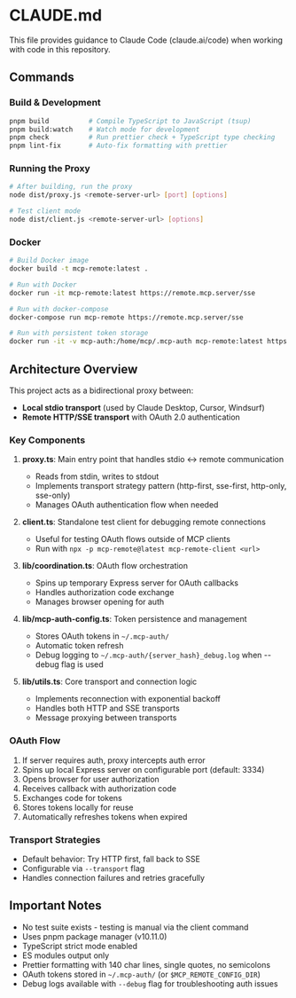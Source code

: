 # CLAUDE.md

This file provides guidance to Claude Code (claude.ai/code) when working with code in this repository.

## Commands

### Build & Development

```bash
pnpm build          # Compile TypeScript to JavaScript (tsup)
pnpm build:watch    # Watch mode for development
pnpm check          # Run prettier check + TypeScript type checking
pnpm lint-fix       # Auto-fix formatting with prettier
```

### Running the Proxy

```bash
# After building, run the proxy
node dist/proxy.js <remote-server-url> [port] [options]

# Test client mode
node dist/client.js <remote-server-url> [options]
```

### Docker

```bash
# Build Docker image
docker build -t mcp-remote:latest .

# Run with Docker
docker run -it mcp-remote:latest https://remote.mcp.server/sse

# Run with docker-compose
docker-compose run mcp-remote https://remote.mcp.server/sse

# Run with persistent token storage
docker run -it -v mcp-auth:/home/mcp/.mcp-auth mcp-remote:latest https://remote.mcp.server/sse
```

## Architecture Overview

This project acts as a bidirectional proxy between:

- **Local stdio transport** (used by Claude Desktop, Cursor, Windsurf)
- **Remote HTTP/SSE transport** with OAuth 2.0 authentication

### Key Components

1. **proxy.ts**: Main entry point that handles stdio ↔ remote communication

   - Reads from stdin, writes to stdout
   - Implements transport strategy pattern (http-first, sse-first, http-only, sse-only)
   - Manages OAuth authentication flow when needed

2. **client.ts**: Standalone test client for debugging remote connections

   - Useful for testing OAuth flows outside of MCP clients
   - Run with `npx -p mcp-remote@latest mcp-remote-client <url>`

3. **lib/coordination.ts**: OAuth flow orchestration

   - Spins up temporary Express server for OAuth callbacks
   - Handles authorization code exchange
   - Manages browser opening for auth

4. **lib/mcp-auth-config.ts**: Token persistence and management

   - Stores OAuth tokens in `~/.mcp-auth/`
   - Automatic token refresh
   - Debug logging to `~/.mcp-auth/{server_hash}_debug.log` when --debug flag is used

5. **lib/utils.ts**: Core transport and connection logic
   - Implements reconnection with exponential backoff
   - Handles both HTTP and SSE transports
   - Message proxying between transports

### OAuth Flow

1. If server requires auth, proxy intercepts auth error
2. Spins up local Express server on configurable port (default: 3334)
3. Opens browser for user authorization
4. Receives callback with authorization code
5. Exchanges code for tokens
6. Stores tokens locally for reuse
7. Automatically refreshes tokens when expired

### Transport Strategies

- Default behavior: Try HTTP first, fall back to SSE
- Configurable via `--transport` flag
- Handles connection failures and retries gracefully

## Important Notes

- No test suite exists - testing is manual via the client command
- Uses pnpm package manager (v10.11.0)
- TypeScript strict mode enabled
- ES modules output only
- Prettier formatting with 140 char lines, single quotes, no semicolons
- OAuth tokens stored in `~/.mcp-auth/` (or `$MCP_REMOTE_CONFIG_DIR`)
- Debug logs available with `--debug` flag for troubleshooting auth issues
